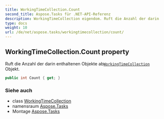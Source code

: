 ```yaml
---
title: WorkingTimeCollection.Count
second_title: Aspose.Tasks für .NET-API-Referenz
description: WorkingTimeCollection eigendom. Ruft die Anzahl der darin enthaltenen Objekte abWorkingTimeCollection Objekt.
type: docs
weight: 10
url: /de/net/aspose.tasks/workingtimecollection/count/
---
```

## WorkingTimeCollection.Count property

Ruft die Anzahl der darin enthaltenen Objekte ab[`WorkingTimeCollection`](../) Objekt.

```csharp
public int Count { get; }
```

### Siehe auch

* class [WorkingTimeCollection](../)
* namensraum [Aspose.Tasks](../../workingtimecollection/)
* Montage [Aspose.Tasks](../../../)


